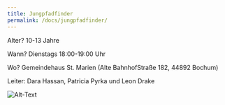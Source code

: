```yaml
---
title: Jungpfadfinder
permalink: /docs/jungpfadfinder/
---
```




Alter?  10-13 Jahre

Wann?  Dienstags 18:00-19:00 Uhr

Wo?  Gemeindehaus St. Marien (Alte BahnhofStraße 182, 44892 Bochum)

Leiter: Dara Hassan, Patricia Pyrka und Leon Drake

![Alt-Text](/assets/img/juffis_logo.jpg)
